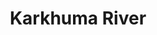 ---
title: "Karkhuma River"
title_bn: "কারখোমা নদী"
description: "Karkhumai river locally known as Karkhana river. It starts from the Tentulia river and ends at the Nohaliya river. It covers Patukhali."
---